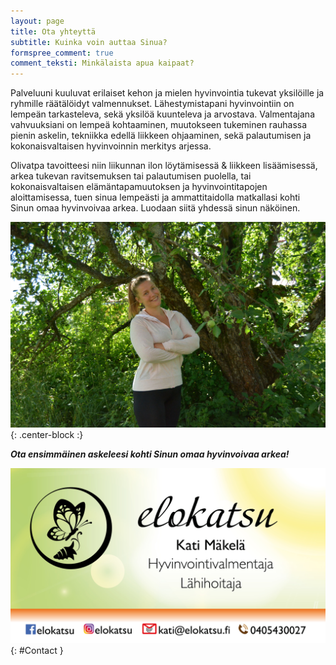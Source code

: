 ```yaml
---
layout: page
title: Ota yhteyttä
subtitle: Kuinka voin auttaa Sinua?
formspree_comment: true
comment_teksti: Minkälaista apua kaipaat?
---
```

Palveluuni kuuluvat erilaiset kehon ja mielen hyvinvointia tukevat yksilöille ja ryhmille räätälöidyt valmennukset. Lähestymistapani hyvinvointiin on lempeän tarkasteleva, sekä yksilöä kuunteleva ja arvostava. Valmentajana vahvuuksiani on lempeä kohtaaminen, muutokseen tukeminen rauhassa pienin askelin, tekniikka edellä liikkeen ohjaaminen, sekä palautumisen ja kokonaisvaltaisen hyvinvoinnin merkitys arjessa.

Olivatpa tavoitteesi niin liikunnan ilon löytämisessä & liikkeen lisäämisessä, arkea tukevan ravitsemuksen tai palautumisen puolella, tai kokonaisvaltaisen elämäntapamuutoksen ja hyvinvointitapojen aloittamisessa, tuen sinua lempeästi ja ammattitaidolla matkallasi kohti Sinun omaa hyvinvoivaa arkea. Luodaan siitä yhdessä sinun näköinen.


![elokatsu](/img/elokatsu4.jpg){: .center-block :}

***Ota ensimmäinen askeleesi kohti Sinun omaa hyvinvoivaa arkea!***

!["Contact me"](/img/contact.jpg "käyntikortti"){: #Contact }
